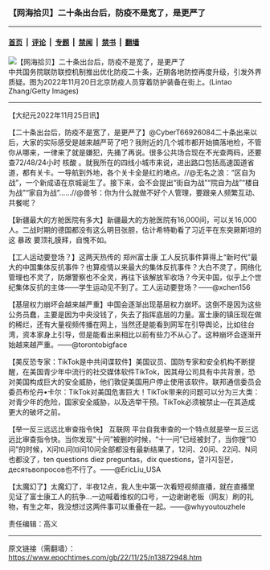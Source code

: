 ### 【网海拾贝】二十条出台后，防疫不是宽了，是更严了

---

#### [首页](../../../..?n13872948) &nbsp;|&nbsp; [评论](../../../../../epoch-comment?n13872948) &nbsp;|&nbsp; [专题](../../../../../epoch-special?n13872948) &nbsp;|&nbsp; [禁闻](../../../../../epoch-news?n13872948) &nbsp;|&nbsp; [禁书](../../../../../books?n13872948) &nbsp;|&nbsp; [翻墙](https://github.com/gfw-breaker/nogfw/blob/master/README.md?n13872948)


<div><img alt="【网海拾贝】二十条出台后，防疫不是宽了，是更严了" class="attachment-djy_600_400 size-djy_600_400 wp-post-image" src="https://i.epochtimes.com/assets/uploads/2022/11/id13872953-GettyImages-1443133681-.jpeg"/>
<div class="caption">
 中共国务院联防联控机制推出优化防疫二十条，近期各地防控再度升级，引发外界质疑。图为2022年11月20日北京防疫人员穿着防护装备在街上。(Lintao Zhang/Getty Images)
</div></div><hr/><div class="post_content" id="artbody" itemprop="articleBody">
 <!-- article content begin -->
 <p>
  【大纪元2022年11月25日讯】
 </p>
 <p>
  【二十条出台后，防疫不是宽了，是更严了】@CyberT66926084二十条出来以后，大家的实际感受是越来越严苛了吧？我附近的几个城市都开始搞落地检，不管你从哪来，一律来了就是嫌犯，先捅了再说。很多公共场合现在不光查两码，还要查72/48/24小时
  <ok href="https://www.epochtimes.com/gb/tag/%E6%A0%B8%E9%85%B8.html">
   核酸
  </ok>
  。就我所在的四线小城市来说，进出路口包括高速国道省道，都有关卡。一导航到外地，各个关卡全是红的堵点。//@无名之浪：“区自为战”，一个新成语在京城诞生了。接下来，会不会提出“街自为战”“院自为战”“楼自为战”“家自为战”……//@兽爷：你为什么就做不好个人管理，要跟亲人频繁互动、共餐呢？
 </p>
 <p>
  【新疆最大的方舱医院有多大】新疆最大的方舱医院有16,000间，可以关16,000人。二战时期的德国都没有这么明目张胆，估计希特勒看了习近平在东突厥斯坦的这
  <ok href="https://www.epochtimes.com/gb/tag/%E6%9A%B4%E6%94%BF.html">
   暴政
  </ok>
  要顶礼膜拜，自愧不如。
 </p>
 <p>
  【工人运动要登场？】这两天热传的
  <ok href="https://www.epochtimes.com/gb/tag/%E9%83%91%E5%B7%9E%E5%AF%8C%E5%A3%AB%E5%BA%B7.html">
   郑州富士康
  </ok>
  工人反抗事件算得上“新时代”最大的中国集体反抗事件？也算疫情以来最大的集体反抗事件？大白不灵了，网络化管理也不灵了，防爆警察也不全灵，再往下该解放军收场？今天中国，似乎上个世纪集体反抗的主体——学生运动见不到了。工人运动要登场？——@xchen156
 </p>
 <p>
  【基层权力崩坏会越来越严重】中国会逐渐出现基层权力崩坏。这倒不是因为这些公务员蠢，主要是因为中央没钱了，失去了指挥底层的力量。富士康的镇压现在做的稀烂，还有大量视频传播在网上，当然还是能看到网军在引导舆论，比如往台湾，资本家身上引导，但是能看出来相比以前有些力不从心了。这种崩坏会逐渐开始越来越严重。——@torontobigface
 </p>
 <p>
  【美反恐专家：TikTok是中共间谍软件】美国议员、国防专家和安全机构不断提醒，在美国青少年中流行的社交媒体软件TikTok，因其母公司具有中共背景，恐对美国构成巨大的安全威胁，他们敦促美国用户停止使用该软件。联邦通信委员会委员布伦丹•卡尔：TikTok对美国危害巨大！TikTok带来的问题可以分为三大类：对青少年的危险，国家安全威胁，以及选举干预。TikTok必须被禁止—在其造成更大的破坏之前。
 </p>
 <p>
  【举一反三远远比审查指令快】
  <ok href="https://www.epochtimes.com/gb/tag/%E4%BA%92%E8%81%94%E7%BD%91.html">
   互联网
  </ok>
  平台自我审查的一个特点就是举一反三远远比审查指令快。当你发现“十问”被删的时候，“十一问”已经被封了，当你搜“10问”的时候，Ⅹ问⒑问⑽问10问全部都没有最新结果了，12问、20问、22问、N问也都没了，ten questions diez preguntas，dix questions，열가지질문，десятьвопросов也不行了。——@EricLiu_USA
 </p>
 <p>
  【太魔幻了】太魔幻了，半夜12点，我人生中第一次看短视频直播，就在直播里见证了富士康工人的抗争…一边喊着维权的口号，一边谢谢老板（网友）刷的礼物，有生之年，我没想过这两件事可以重叠在一起。——@whyyoutouzhele
 </p>
 <p>
  责任编辑：高义
 </p>
 <!-- article content end -->
 <div id="below_article_ad">
 </div>
</div>


---

原文链接（需翻墙）：https://www.epochtimes.com/gb/22/11/25/n13872948.htm